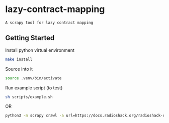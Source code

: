 # lazy-contract-mapping

    A scrapy tool for lazy contract mapping

## Getting Started

Install python virtual environment

```sh
make install
```

Source into it

```sh
source .venv/bin/activate
```

Run example script (to test)

```sh
sh scripts/example.sh
```

OR

```sh
python3 -m scrapy crawl -a url=https://docs.radioshack.org/radioshack-defi/links/official-addresses contract_mappings -o contracts.json
```
